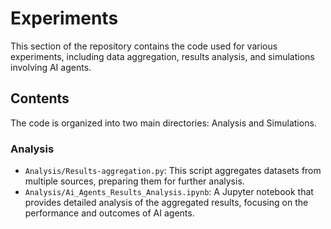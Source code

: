 # Experiments

This section of the repository contains the code used for various experiments, including data aggregation, results analysis, and simulations involving AI agents.

## Contents

The code is organized into two main directories: Analysis and Simulations.

### Analysis
- `Analysis/Results-aggregation.py`: This script aggregates datasets from multiple sources, preparing them for further analysis.
- `Analysis/Ai_Agents_Results_Analysis.ipynb`: A Jupyter notebook that provides detailed analysis of the aggregated results, focusing on the performance and outcomes of AI agents.
